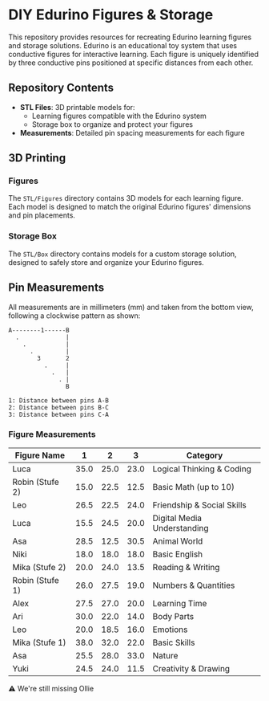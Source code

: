 # DIY Edurino Figures & Storage

This repository provides resources for recreating Edurino learning figures and storage solutions. Edurino is an educational toy system that uses conductive figures for interactive learning. Each figure is uniquely identified by three conductive pins positioned at specific distances from each other.

## Repository Contents

- **STL Files**: 3D printable models for:
  - Learning figures compatible with the Edurino system
  - Storage box to organize and protect your figures
- **Measurements**: Detailed pin spacing measurements for each figure

## 3D Printing

### Figures
The `STL/Figures` directory contains 3D models for each learning figure. Each model is designed to match the original Edurino figures' dimensions and pin placements.

### Storage Box
The `STL/Box` directory contains models for a custom storage solution, designed to safely store and organize your Edurino figures.

## Pin Measurements

All measurements are in millimeters (mm) and taken from the bottom view, following a clockwise pattern as shown:

```
A--------1------B
  .             |
    .           |
      .         |
        3       2
          .     |
            .   |
              . |
                B

1: Distance between pins A-B
2: Distance between pins B-C
3: Distance between pins C-A
```

### Figure Measurements

| Figure Name | 1 | 2 | 3 | Category |
|------------|---------|---------|---------|-----------|
| Luca | 35.0 | 25.0 | 23.0 | Logical Thinking & Coding |
| Robin (Stufe 2) | 15.0 | 22.5 | 12.5 | Basic Math (up to 10) |
| Leo | 26.5 | 22.5 | 24.0 | Friendship & Social Skills |
| Luca | 15.5 | 24.5 | 20.0 | Digital Media Understanding |
| Asa | 28.5 | 12.5 | 30.5 | Animal World |
| Niki | 18.0 | 18.0 | 18.0 | Basic English |
| Mika (Stufe 2) | 20.0 | 24.0 | 13.5 | Reading & Writing |
| Robin (Stufe 1) | 26.0 | 27.5 | 19.0 | Numbers & Quantities |
| Alex | 27.5 | 27.0 | 20.0 | Learning Time |
| Ari | 30.0 | 22.0 | 14.0 | Body Parts |
| Leo | 20.0 | 18.5 | 16.0 | Emotions |
| Mika (Stufe 1) | 38.0 | 32.0 | 22.0 | Basic Skills |
| Asa | 25.5 | 28.0 | 33.0 | Nature |
| Yuki | 24.5 | 24.0 | 11.5 | Creativity & Drawing |

⚠️ We're still missing Ollie